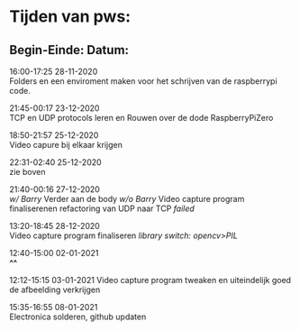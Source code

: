 # Tijden van pws:

## Begin-Einde: Datum:       	

16:00-17:25 28-11-2020	  
Folders en een enviroment maken voor het schrijven van de raspberrypi code.

21:45-00:17 23-12-2020 	  
TCP en UDP protocols leren en Rouwen over de dode RaspberryPiZero

18:50-21:57 25-12-2020	  
Video capure bij elkaar krijgen 

22:31-02:40 25-12-2020    
zie boven

21:40-00:16 27-12-2020 	 
*w/ Barry* Verder aan de body 
*w/o Barry* Video capture program finaliserenen refactoring van UDP naar TCP *failed*

13:20-18:45 28-12-2020	  
Video capture program finaliseren *library switch: opencv>PIL*

12:40-15:00 02-01-2021    
**^^**

12:12-15:15 03-01-2021
Video capture program tweaken en uiteindelijk goed de afbeelding verkrijgen

15:35-16:55 08-01-2021   
Electronica solderen, github updaten
